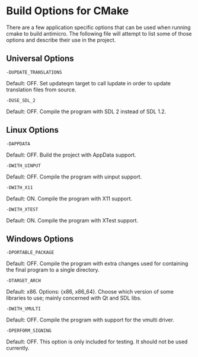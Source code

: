 # Build Options for CMake

There are a few application specific options that can be used when running
cmake to build antimicro. The following file will attempt to list some of those
options and describe their use in the project.

## Universal Options

    -DUPDATE_TRANSLATIONS

Default: OFF. Set updateqm target to call lupdate in order to update 
translation files from source.

    -DUSE_SDL_2

Default: OFF. Compile the program with SDL 2 instead of SDL 1.2.

## Linux Options

    -DAPPDATA

Default: OFF. Build the project with AppData support.

    -DWITH_UINPUT

Default: OFF. Compile the program with uinput support.

    -DWITH_X11

Default: ON. Compile the program with X11 support.

    -DWITH_XTEST

Default: ON. Compile the program with XTest support.


## Windows Options

    -DPORTABLE_PACKAGE

Default: OFF. Compile the program with extra changes used for containing the
final program to a single directory.

    -DTARGET_ARCH

Default: x86. Options: {x86, x86_64}. Choose which version of some libraries to 
use; mainly concerned with Qt and SDL libs.

    -DWITH_VMULTI

Default: OFF. Compile the program with support for the vmulti driver.

    -DPERFORM_SIGNING

Default: OFF. This option is only included for testing. It should not be used 
currently.

